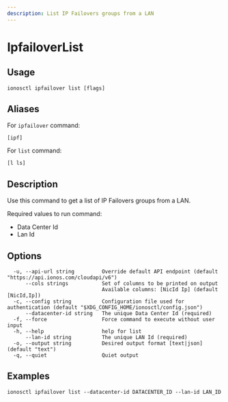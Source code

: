 ```yaml
---
description: List IP Failovers groups from a LAN
---
```


# IpfailoverList

## Usage

```text
ionosctl ipfailover list [flags]
```

## Aliases

For `ipfailover` command:

```text
[ipf]
```

For `list` command:

```text
[l ls]
```

## Description

Use this command to get a list of IP Failovers groups from a LAN.

Required values to run command:

* Data Center Id
* Lan Id

## Options

```text
  -u, --api-url string         Override default API endpoint (default "https://api.ionos.com/cloudapi/v6")
      --cols strings           Set of columns to be printed on output 
                               Available columns: [NicId Ip] (default [NicId,Ip])
  -c, --config string          Configuration file used for authentication (default "$XDG_CONFIG_HOME/ionosctl/config.json")
      --datacenter-id string   The unique Data Center Id (required)
  -f, --force                  Force command to execute without user input
  -h, --help                   help for list
      --lan-id string          The unique LAN Id (required)
  -o, --output string          Desired output format [text|json] (default "text")
  -q, --quiet                  Quiet output
```

## Examples

```text
ionosctl ipfailover list --datacenter-id DATACENTER_ID --lan-id LAN_ID
```

